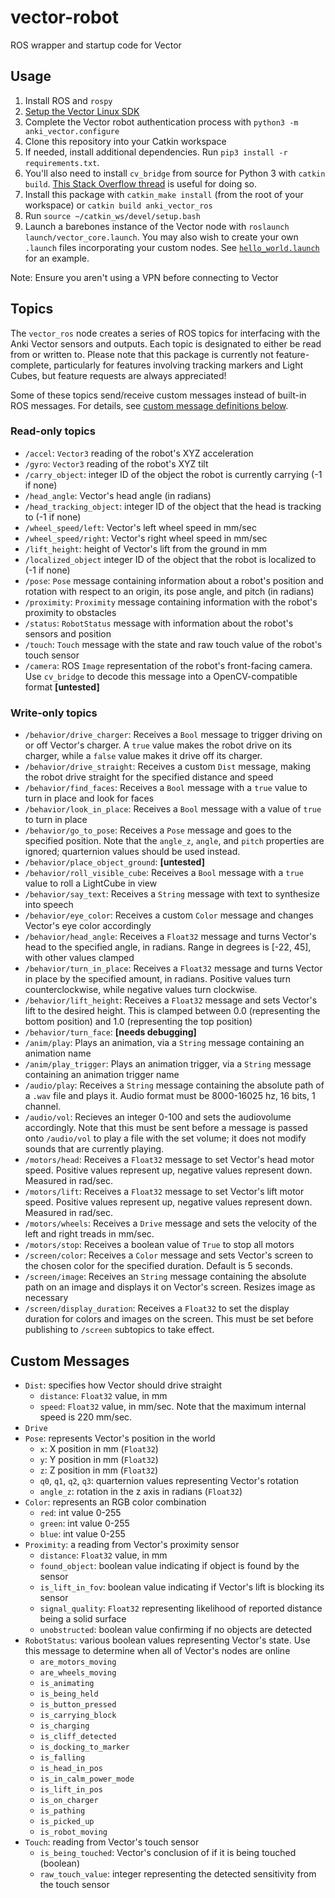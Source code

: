 # vector-robot

ROS wrapper and startup code for Vector

## Usage

1. Install ROS and `rospy`
2. [Setup the Vector Linux SDK](https://developer.anki.com/vector/docs/install-linux.html)
3. Complete the Vector robot authentication process with `python3 -m anki_vector.configure`
4. Clone this repository into your Catkin workspace
5. If needed, install additional dependencies. Run `pip3 install -r requirements.txt`.
6. You'll also need to install `cv_bridge` from source for Python 3 with `catkin build`. [This Stack Overflow thread](https://stackoverflow.com/questions/49221565/unable-to-use-cv-bridge-with-ros-kinetic-and-python3) is useful for doing so.
6. Install this package with `catkin_make install` (from the root of your workspace) or `catkin build anki_vector_ros`
7. Run `source ~/catkin_ws/devel/setup.bash`
8. Launch a barebones instance of the Vector node with `roslaunch launch/vector_core.launch`. You may also wish to create your own `.launch` files incorporating your custom nodes. See [`hello_world.launch`](./launch/hello_world.launch) for an example.

Note: Ensure you aren't using a VPN before connecting to Vector

## Topics

The `vector_ros` node creates a series of ROS topics for interfacing with the Anki Vector sensors and outputs. Each topic is designated to either be read from or written to. Please note that this package is currently not feature-complete, particularly for features involving tracking markers and Light Cubes, but feature requests are always appreciated!

Some of these topics send/receive custom messages instead of built-in ROS messages. For details, see [custom message definitions below](#custom-messages).

### Read-only topics

* `/accel`: `Vector3` reading of the robot's XYZ acceleration
* `/gyro`: `Vector3` reading of the robot's XYZ tilt
* `/carry_object`: integer ID of the object the robot is currently carrying (-1 if none)
* `/head_angle`: Vector's head angle (in radians)
* `/head_tracking_object`: integer ID of the object that the head is tracking to (-1 if none)
* `/wheel_speed/left`: Vector's left wheel speed in mm/sec
* `/wheel_speed/right`: Vector's right wheel speed in mm/sec
* `/lift_height`: height of Vector's lift from the ground in mm
* `/localized_object` integer ID of the object that the robot is localized to (-1 if none)
* `/pose`: `Pose` message containing information about a robot's position and rotation with respect to an origin, its pose angle, and pitch (in radians)
* `/proximity`: `Proximity` message containing information with the robot's proximity to obstacles
* `/status`: `RobotStatus` message with information about the robot's sensors and position
* `/touch`: `Touch` message with the state and raw touch value of the robot's touch sensor
* `/camera`: ROS `Image` representation of the robot's front-facing camera. Use `cv_bridge` to decode this message into a OpenCV-compatible format **[untested]**

### Write-only topics

* `/behavior/drive_charger`: Receives a `Bool` message to trigger driving on or off Vector's charger. A `true` value makes the robot drive on its charger, while a `false` value makes it drive off its charger.
* `/behavior/drive_straight`: Receives a custom `Dist` message, making the robot drive straight for the specified distance and speed
* `/behavior/find_faces`: Receives a `Bool` message with a `true` value to turn in place and look for faces
* `/behavior/look_in_place`: Receives a `Bool` message with a value of `true` to turn in place
* `/behavior/go_to_pose`: Receives a `Pose` message and goes to the specified position. Note that the `angle_z`, `angle`, and `pitch` properties are ignored; quarternion values should be used instead.
* `/behavior/place_object_ground`: **[untested]**
* `/behavior/roll_visible_cube`: Receives a `Bool` message with a `true` value to roll a LightCube in view
* `/behavior/say_text`: Receives a `String` message with text to synthesize into speech
* `/behavior/eye_color`: Receives a custom `Color` message and changes Vector's eye color accordingly
* `/behavior/head_angle`: Receives a `Float32` message and turns Vector's head to the specified angle, in radians. Range in degrees is [-22, 45], with other values clamped
* `/behavior/turn_in_place`: Receives a `Float32` message and turns Vector in place by the specified amount, in radians. Positive values turn counterclockwise, while negative values turn clockwise.
* `/behavior/lift_height`: Receives a `Float32` message and sets Vector's lift to the desired height. This is clamped between 0.0 (representing the bottom position) and 1.0 (representing the top position)
* `/behavior/turn_face`: **[needs debugging]**
* `/anim/play`: Plays an animation, via a `String` message containing an animation name
* `/anim/play_trigger`: Plays an animation trigger, via a `String` message containing an animation trigger name
* `/audio/play`: Receives a `String` message containing the absolute path of a `.wav` file and plays it. Audio format must be 8000-16025 hz, 16 bits, 1 channel.
* `/audio/vol`: Recieves an integer 0-100 and sets the audiovolume accordingly. Note that this must be sent before a message is passed onto `/audio/vol` to play a file with the set volume; it does not modify sounds that are currently playing.
* `/motors/head`: Receives a `Float32` message to set Vector's head motor speed. Positive values represent up, negative values represent down. Measured in rad/sec.
* `/motors/lift`: Receives a `Float32` message to set Vector's lift motor speed. Positive values represent up, negative values represent down. Measured in rad/sec.
* `/motors/wheels`: Receives a `Drive` message and sets the velocity of the left and right treads in mm/sec.
* `/motors/stop`: Receives a boolean value of `True` to stop all motors
* `/screen/color`: Receives a `Color` message and sets Vector's screen to the chosen color for the specified duration. Default is 5 seconds.
* `/screen/image`: Receives an `String` message containing the absolute path on an image and displays it on Vector's screen. Resizes image as necessary
* `/screen/display_duration`: Receives a `Float32` to set the display duration for colors and images on the screen. This must be set before publishing to `/screen` subtopics to take effect.


## Custom Messages

* `Dist`: specifies how Vector should drive straight
  * `distance`: `Float32` value, in mm
  * `speed`: `Float32` value, in mm/sec. Note that the maximum internal speed is 220 mm/sec.
* `Drive`
* `Pose`: represents Vector's position in the world
  * `x`: X position in mm (`Float32`)
  * `y`: Y position in mm (`Float32`)
  * `z`: Z position in mm (`Float32`)
  * `q0`, `q1`, `q2`, `q3`: quarternion values representing Vector's rotation
  * `angle_z`: rotation in the z axis in radians (`Float32`)
* `Color`: represents an RGB color combination
  * `red`: int value 0-255
  * `green`: int value 0-255 
  * `blue`: int value 0-255
* `Proximity`: a reading from Vector's proximity sensor
  * `distance`: `Float32` value, in mm
  * `found_object`: boolean value indicating if object is found by the sensor
  * `is_lift_in_fov`: boolean value indicating if Vector's lift is blocking its sensor
  * `signal_quality`: `Float32` representing likelihood of reported distance being a solid surface
  * `unobstructed`: boolean value confirming if no objects are detected
* `RobotStatus`: various boolean values representing Vector's state. Use this message to determine when all of Vector's nodes are online
  * `are_motors_moving`
  * `are_wheels_moving`
  * `is_animating`
  * `is_being_held`
  * `is_button_pressed`
  * `is_carrying_block`
  * `is_charging`
  * `is_cliff_detected`
  * `is_docking_to_marker`
  * `is_falling`
  * `is_head_in_pos`
  * `is_in_calm_power_mode`
  * `is_lift_in_pos`
  * `is_on_charger`
  * `is_pathing`
  * `is_picked_up`
  * `is_robot_moving`
* `Touch`: reading from Vector's touch sensor
  * `is_being_touched`: Vector's conclusion of if it is being touched (boolean)
  * `raw_touch_value`: integer representing the detected sensitivity from the touch sensor